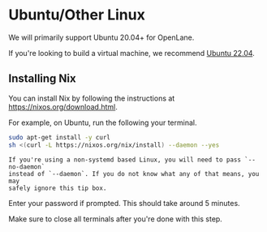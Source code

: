 # Ubuntu/Other Linux

We will primarily support Ubuntu 20.04+ for OpenLane.

If you're looking to build a virtual machine, we recommend [Ubuntu 22.04](https://releases.ubuntu.com/jammy/).

## Installing Nix
You can install Nix by following the instructions at https://nixos.org/download.html.

For example, on Ubuntu, run the following your terminal.

```sh
sudo apt-get install -y curl
sh <(curl -L https://nixos.org/nix/install) --daemon --yes
```

```{tip}
If you're using a non-systemd based Linux, you will need to pass `--no-daemon`
instead of `--daemon`. If you do not know what any of that means, you may
safely ignore this tip box.
```

Enter your password if prompted. This should take around 5 minutes.

Make sure to close all terminals after you're done with this step.

```{include} _common.md.part
```
